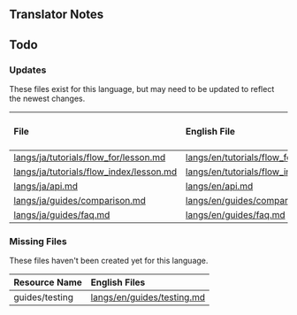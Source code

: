 
## Translator Notes

## Todo

### Updates  
These files exist for this language, but may need to be updated to reflect the newest changes.  
<!--MM:START (UPDATED:lang=ja) -->
| File                                                                                                                               | English File                                                                                                                       | Last Updated (EN)                                                                                   | Last Updated (JA)                                                                                   |
| :--------------------------------------------------------------------------------------------------------------------------------- | :--------------------------------------------------------------------------------------------------------------------------------- | :-------------------------------------------------------------------------------------------------- | :-------------------------------------------------------------------------------------------------- |
| [langs/ja/tutorials/flow_for/lesson.md](https://github.com/solidjs/solid-docs/tree/main/langs/ja/tutorials/flow_for/lesson.md)     | [langs/en/tutorials/flow_for/lesson.md](https://github.com/solidjs/solid-docs/tree/main/langs/en/tutorials/flow_for/lesson.md)     | [11/17/2021](https://github.com/solidjs/solid-docs/commit/ca99f7f48611d6ccaa33412f6c02799d0b258690) | [10/22/2021](https://github.com/solidjs/solid-docs/commit/b3f7f9ecc9f3bab59726e0cb7a95deb3dfee612e) |
| [langs/ja/tutorials/flow_index/lesson.md](https://github.com/solidjs/solid-docs/tree/main/langs/ja/tutorials/flow_index/lesson.md) | [langs/en/tutorials/flow_index/lesson.md](https://github.com/solidjs/solid-docs/tree/main/langs/en/tutorials/flow_index/lesson.md) | [11/18/2021](https://github.com/solidjs/solid-docs/commit/ef75f664152877f0b100f7643c27e00126d03c2f) | [10/22/2021](https://github.com/solidjs/solid-docs/commit/b3f7f9ecc9f3bab59726e0cb7a95deb3dfee612e) |
| [langs/ja/api.md](https://github.com/solidjs/solid-docs/tree/main/langs/ja/api.md)                                                 | [langs/en/api.md](https://github.com/solidjs/solid-docs/tree/main/langs/en/api.md)                                                 | [11/19/2021](https://github.com/solidjs/solid-docs/commit/63e3fec697959588c5fb86d3963e3b7782d5e682) | [11/18/2021](https://github.com/solidjs/solid-docs/commit/51d11d4ce797582245dc7d39230dc93c0ec2e439) |
| [langs/ja/guides/comparison.md](https://github.com/solidjs/solid-docs/tree/main/langs/ja/guides/comparison.md)                     | [langs/en/guides/comparison.md](https://github.com/solidjs/solid-docs/tree/main/langs/en/guides/comparison.md)                     | [11/20/2021](https://github.com/solidjs/solid-docs/commit/4afc5f53d7c8b89c78787cec64f34de44e6eea42) | [11/18/2021](https://github.com/solidjs/solid-docs/commit/51d11d4ce797582245dc7d39230dc93c0ec2e439) |
| [langs/ja/guides/faq.md](https://github.com/solidjs/solid-docs/tree/main/langs/ja/guides/faq.md)                                   | [langs/en/guides/faq.md](https://github.com/solidjs/solid-docs/tree/main/langs/en/guides/faq.md)                                   | [11/20/2021](https://github.com/solidjs/solid-docs/commit/4afc5f53d7c8b89c78787cec64f34de44e6eea42) | [11/18/2021](https://github.com/solidjs/solid-docs/commit/51d11d4ce797582245dc7d39230dc93c0ec2e439) |

<!--MM:END-->
### Missing Files  
These files haven't been created yet for this language.  
<!--MM:START (CREATED:lang=ja) -->
| Resource Name  | English Files                                                                                            |
| :------------- | :------------------------------------------------------------------------------------------------------- |
| guides/testing | [langs/en/guides/testing.md](https://github.com/solidjs/solid-docs/tree/main/langs/en/guides/testing.md) |

<!--MM:END-->
        